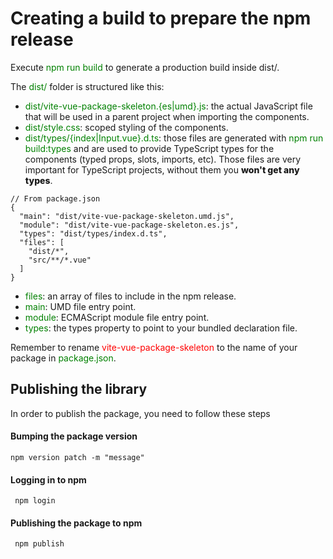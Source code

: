 # Creating a build to prepare the npm release
Execute <span style="color: green">npm run build</span> to generate a production build inside dist/.

The <span style="color: green">dist/</span> folder is structured like this:

* <span style="color: green">dist/vite-vue-package-skeleton.{es|umd}.js</span>: the actual JavaScript file that will be used in a parent project when importing the components.
* <span style="color: green">dist/style.css</span>: scoped styling of the components.
* <span style="color: green">dist/types/{index|Input.vue}.d.ts</span>: those files are generated with <span style="color: green">npm run build:types</span> and are used to provide TypeScript types for the components (typed props, slots, imports, etc). Those files are very important for TypeScript projects, without them you <span style="font-weight: 800">won't get any types</span>.

```
// From package.json
{
  "main": "dist/vite-vue-package-skeleton.umd.js",
  "module": "dist/vite-vue-package-skeleton.es.js",
  "types": "dist/types/index.d.ts",
  "files": [
    "dist/*",
    "src/**/*.vue"
  ]
}
```

* <span style="color: green">files</span>: an array of files to include in the npm release.
* <span style="color: green">main</span>: UMD file entry point.
* <span style="color: green">module</span>: ECMAScript module file entry point.
* <span style="color: green">types</span>: the types property to point to your bundled declaration file.

Remember to rename <span style="color: red">vite-vue-package-skeleton</span> to the name of your package in <span style="color: green">package.json</span>.

## Publishing the library
In order to publish the package, you need to follow these steps
#### Bumping the package version
```
npm version patch -m "message"
```
#### Logging in to npm
```
 npm login
```
#### Publishing the package to npm
```
 npm publish
```
